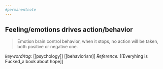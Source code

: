 ```yaml
---
#permanentnote
---
```

 Feeling/emotions drives action/behavior
---
>Emotion brain control behavior, when it stops, no action will be taken, both positive or negative one.

_keyword/tag:_ [[psychology]] [[behaviorism]]
_Reference:_ [[Everyhing is Fucked_a book about hope]]

